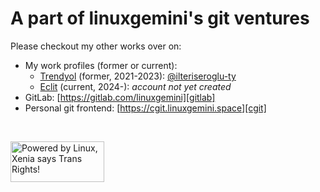 # A part of linuxgemini's git ventures

Please checkout my other works over on:

  - My work profiles (former or current):
    * [Trendyol](https://www.trendyol.com/whoweare) (former, 2021-2023): [@ilteriseroglu-ty][github-trendyol]
    * [Eclit](https://eclit.com) (current, 2024-): _account not yet created_
  - GitLab: [https://gitlab.com/linuxgemini][gitlab]
  - Personal git frontend: [https://cgit.linuxgemini.space][cgit]

</br>

<a href="https://xenia-linux-site.glitch.me/"><img src="https://linuxgemini.space/poweredby.png" alt="Powered by Linux, Xenia says Trans Rights!" width="150" height="65" /></a>

[github-trendyol]: https://github.com/ilteriseroglu-ty
[gitlab]: https://gitlab.com/linuxgemini
[cgit]: https://cgit.linuxgemini.space
